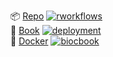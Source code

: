 <!-- badges: start -->
📦 [Repo](https://github.com/bschilder/BBreprex) [![rworkflows](https://img.shields.io/github/actions/workflow/status/bschilder/BBreprex/rworkflows.yml?label=Package%20check)](https://github.com/bschilder/BBreprex/actions/workflows/rworkflows.yml)   
📖 [Book](https://bschilder.github.io/BBreprex/devel) [![deployment](https://img.shields.io/github/actions/workflow/status/bschilder/BBreprex/pages/pages-build-deployment?label=Book%20deployment)](https://github.com/bschilder/BBreprex/actions/workflows/pages/pages-build-deployment)  
🐳 [Docker](https://github.com/bschilder/BBreprex/pkgs/container/BBreprex) [![biocbook](https://img.shields.io/github/actions/workflow/status/bschilder/BBreprex/biocbook.yml?label=Docker%20image)](https://github.com/bschilder/BBreprex/actions/workflows/biocbook.yml)  
<!-- badges: end -->
